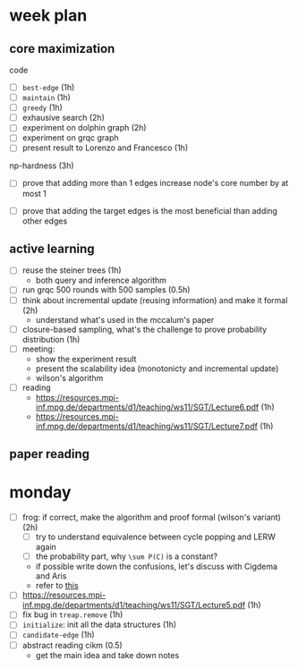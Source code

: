 # week plan

## core maximization

code

- [ ] `best-edge` (1h)
- [ ] `maintain` (1h)
- [ ] `greedy` (1h)
- [ ] exhausive search (2h)
- [ ] experiment on dolphin graph (2h)
- [ ] experiment on grqc graph
- [ ] present result to Lorenzo and Francesco (1h)

np-hardness (3h)

- [ ] prove that adding more than 1 edges increase node's core number by at most 1
- [ ] prove that adding the target edges is the most beneficial than adding other edges


## active learning

- [ ] reuse the steiner trees (1h)
  - both query and inference algorithm
- [ ] run grqc 500 rounds with 500 samples (0.5h)
- [ ] think about incremental update (reusing information) and make it formal (2h) 
  - understand what's used in the mccalum's paper
- [ ] closure-based sampling, what's the challenge to prove probability distribution (1h)
- [ ] meeting:
  - show the experiment result
  - present the scalability idea (monotonicty and incremental update)
  - wilson's algorithm
- [ ] reading
  - https://resources.mpi-inf.mpg.de/departments/d1/teaching/ws11/SGT/Lecture6.pdf (1h)
  - https://resources.mpi-inf.mpg.de/departments/d1/teaching/ws11/SGT/Lecture7.pdf (1h)


## paper reading

# monday

- [ ] frog: if correct, make the algorithm and proof formal (wilson's variant) (2h)
  - [ ] try to understand equivalence between cycle popping and LERW again
  - [ ] the probability part, why `\sum P(C)` is a constant? 
  - if possible write down the confusions, let's discuss with Cigdema and Aris
  - refer to [this](december/sampling-steiner-tree-using-cycle-popping.md)
- [ ] https://resources.mpi-inf.mpg.de/departments/d1/teaching/ws11/SGT/Lecture5.pdf (1h)
- [ ] fix bug in `treap.remove` (1h)
- [ ] `initialize`: init all the data structures (1h)
- [ ] `candidate-edge` (1h)
- [ ] abstract reading cikm (0.5) 
  - get the main idea and take down notes